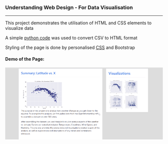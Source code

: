 <h3>Understanding Web Design - For Data Visualisation</h3>
<hr>

<p>This project demonstrates the utilisation of HTML and CSS elements to visualize data </p>
<p>A simple <a href="/df_to_html.py">python code</a> was used to convert CSV to HTML format</p>
<p>Styling of the page is done by personalised <a href="/style.css">CSS</a> and Bootstrap</a>


<h4>Demo of the Page: </h4>

<img src ="/Resources/assets/images/sitedemo.gif">

